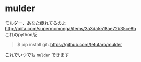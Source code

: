 # mulder
モルダー、あなた疲れてるのよ  
http://qiita.com/supermomonga/items/3a3da5518ae72b35ce8b  
これのpython版

> $ pip install git+https://github.com/tetutaro/mulder

これでいつでも `mulder` できます

